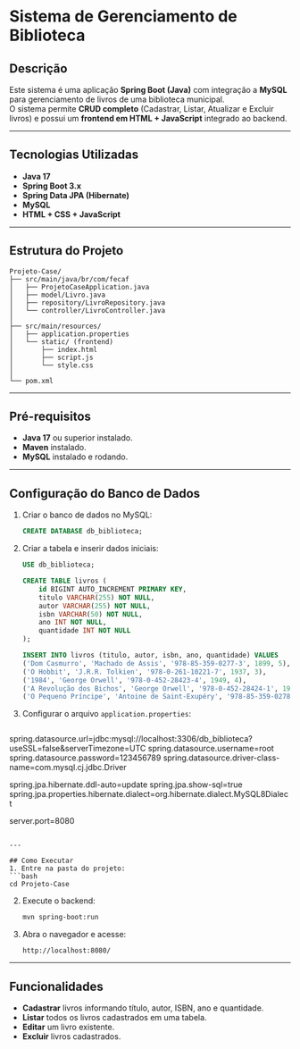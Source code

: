 
# Sistema de Gerenciamento de Biblioteca

## Descrição
Este sistema é uma aplicação **Spring Boot (Java)** com integração a **MySQL** para gerenciamento de livros de uma biblioteca municipal.  
O sistema permite **CRUD completo** (Cadastrar, Listar, Atualizar e Excluir livros) e possui um **frontend em HTML + JavaScript** integrado ao backend.

---

## Tecnologias Utilizadas
- **Java 17**
- **Spring Boot 3.x**
- **Spring Data JPA (Hibernate)**
- **MySQL**
- **HTML + CSS + JavaScript**

---

## Estrutura do Projeto
```
Projeto-Case/
├── src/main/java/br/com/fecaf
│   ├── ProjetoCaseApplication.java
│   ├── model/Livro.java
│   ├── repository/LivroRepository.java
│   └── controller/LivroController.java
│
├── src/main/resources/
│   ├── application.properties
│   └── static/ (frontend)
│       ├── index.html
│       ├── script.js
│       └── style.css
│
└── pom.xml
```

---

## Pré-requisitos
- **Java 17** ou superior instalado.
- **Maven** instalado.
- **MySQL** instalado e rodando.

---

## Configuração do Banco de Dados
1. Criar o banco de dados no MySQL:
   ```sql
   CREATE DATABASE db_biblioteca;
   ```
2. Criar a tabela e inserir dados iniciais:
   ```sql
   USE db_biblioteca;

   CREATE TABLE livros (
       id BIGINT AUTO_INCREMENT PRIMARY KEY,
       titulo VARCHAR(255) NOT NULL,
       autor VARCHAR(255) NOT NULL,
       isbn VARCHAR(50) NOT NULL,
       ano INT NOT NULL,
       quantidade INT NOT NULL
   );

   INSERT INTO livros (titulo, autor, isbn, ano, quantidade) VALUES
   ('Dom Casmurro', 'Machado de Assis', '978-85-359-0277-3', 1899, 5),
   ('O Hobbit', 'J.R.R. Tolkien', '978-0-261-10221-7', 1937, 3),
   ('1984', 'George Orwell', '978-0-452-28423-4', 1949, 4),
   ('A Revolução dos Bichos', 'George Orwell', '978-0-452-28424-1', 1945, 6),
   ('O Pequeno Príncipe', 'Antoine de Saint-Exupéry', '978-85-359-0278-0', 1943, 7);
   ```

3. Configurar o arquivo `application.properties`:
   ```properties
spring.datasource.url=jdbc:mysql://localhost:3306/db_biblioteca?useSSL=false&serverTimezone=UTC
spring.datasource.username=root
spring.datasource.password=123456789
spring.datasource.driver-class-name=com.mysql.cj.jdbc.Driver

spring.jpa.hibernate.ddl-auto=update
spring.jpa.show-sql=true
spring.jpa.properties.hibernate.dialect=org.hibernate.dialect.MySQL8Dialect

server.port=8080
   ```

---

## Como Executar
1. Entre na pasta do projeto:
   ```bash
   cd Projeto-Case
   ```
2. Execute o backend:
   ```bash
   mvn spring-boot:run
   ```
3. Abra o navegador e acesse:
   ```
   http://localhost:8080/
   ```

---

## Funcionalidades
- **Cadastrar** livros informando título, autor, ISBN, ano e quantidade.  
- **Listar** todos os livros cadastrados em uma tabela.  
- **Editar** um livro existente.  
- **Excluir** livros cadastrados.  


